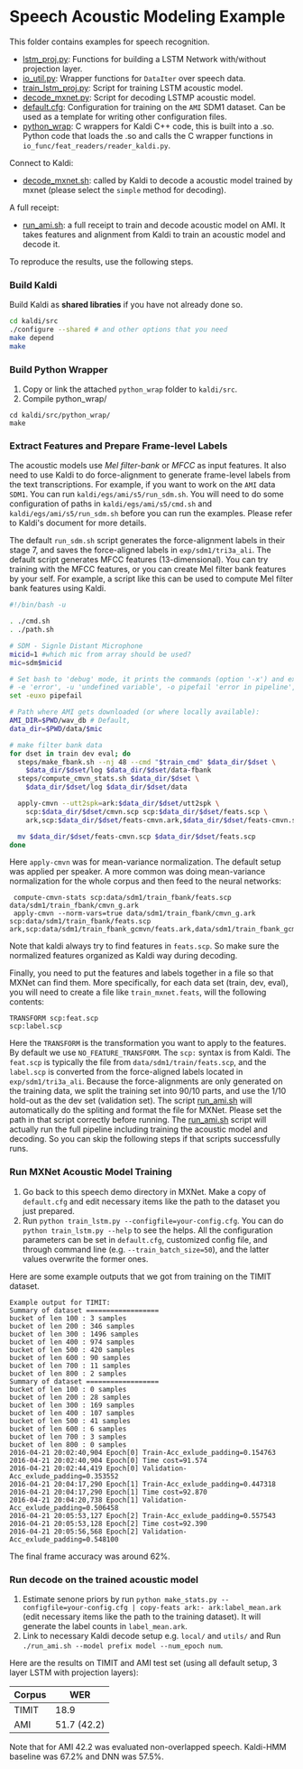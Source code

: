 Speech Acoustic Modeling Example
================================
This folder contains examples for speech recognition.

- [lstm_proj.py](lstm.py): Functions for building a LSTM Network with/without projection layer.
- [io_util.py](io_util.py): Wrapper functions for `DataIter` over speech data.
- [train_lstm_proj.py](train_lstm_proj.py): Script for training LSTM acoustic model.
- [decode_mxnet.py](decode_mxnet.py): Script for decoding LSTMP acoustic model.
- [default.cfg](default.cfg): Configuration for training on the `AMI` SDM1 dataset. Can be used as a template for writing other configuration files.
- [python_wrap](python_wrap): C wrappers for Kaldi C++ code, this is built into a .so. Python code that loads the .so and calls the C wrapper functions in `io_func/feat_readers/reader_kaldi.py`.

Connect to Kaldi:
- [decode_mxnet.sh](decode_mxnet.sh): called by Kaldi to decode a acoustic model trained by mxnet (please select the `simple` method for decoding).

A full receipt:
- [run_ami.sh](run_ami.sh): a full receipt to train and decode acoustic model on AMI. It takes features and alignment from Kaldi to train an acoustic model and decode it.

To reproduce the results, use the following steps.

### Build Kaldi

Build Kaldi as **shared libraties** if you have not already done so.

```bash
cd kaldi/src
./configure --shared # and other options that you need
make depend
make
```

### Build Python Wrapper

1. Copy or link the attached `python_wrap` folder to `kaldi/src`.
2. Compile python_wrap/

```
cd kaldi/src/python_wrap/
make
```

### Extract Features and Prepare Frame-level Labels

The acoustic models use *Mel filter-bank* or *MFCC* as input features. It also need to use Kaldi to do force-alignment to generate frame-level labels from the text transcriptions. For example, if you want to work on the `AMI` data `SDM1`. You can run `kaldi/egs/ami/s5/run_sdm.sh`. You will need to do some configuration of paths in `kaldi/egs/ami/s5/cmd.sh` and `kaldi/egs/ami/s5/run_sdm.sh` before you can run the examples. Please refer to Kaldi's document for more details.

The default `run_sdm.sh` script generates the force-alignment labels in their stage 7, and saves the force-aligned labels in `exp/sdm1/tri3a_ali`. The default script generates MFCC features (13-dimensional). You can try training with the MFCC features, or you can create Mel filter bank features by your self. For example, a script like this can be used to compute Mel filter bank features using Kaldi.

```bash
#!/bin/bash -u

. ./cmd.sh
. ./path.sh

# SDM - Signle Distant Microphone
micid=1 #which mic from array should be used?
mic=sdm$micid

# Set bash to 'debug' mode, it prints the commands (option '-x') and exits on :
# -e 'error', -u 'undefined variable', -o pipefail 'error in pipeline',
set -euxo pipefail

# Path where AMI gets downloaded (or where locally available):
AMI_DIR=$PWD/wav_db # Default,
data_dir=$PWD/data/$mic

# make filter bank data
for dset in train dev eval; do
  steps/make_fbank.sh --nj 48 --cmd "$train_cmd" $data_dir/$dset \
    $data_dir/$dset/log $data_dir/$dset/data-fbank
  steps/compute_cmvn_stats.sh $data_dir/$dset \
    $data_dir/$dset/log $data_dir/$dset/data

  apply-cmvn --utt2spk=ark:$data_dir/$dset/utt2spk \
    scp:$data_dir/$dset/cmvn.scp scp:$data_dir/$dset/feats.scp \
    ark,scp:$data_dir/$dset/feats-cmvn.ark,$data_dir/$dset/feats-cmvn.scp

  mv $data_dir/$dset/feats-cmvn.scp $data_dir/$dset/feats.scp
done
```
Here `apply-cmvn` was for mean-variance normalization. The default setup was applied per speaker. A more common was doing mean-variance normalization for the whole corpus and then feed to the neural networks:
```
 compute-cmvn-stats scp:data/sdm1/train_fbank/feats.scp data/sdm1/train_fbank/cmvn_g.ark
 apply-cmvn --norm-vars=true data/sdm1/train_fbank/cmvn_g.ark scp:data/sdm1/train_fbank/feats.scp ark,scp:data/sdm1/train_fbank_gcmvn/feats.ark,data/sdm1/train_fbank_gcmvn/feats.scp
```
Note that kaldi always try to find features in `feats.scp`. So make sure the normalized features organized as Kaldi way during decoding.

Finally, you need to put the features and labels together in a file so that MXNet can find them. More specifically, for each data set (train, dev, eval), you will need to create a file like `train_mxnet.feats`, will the following contents:

```
TRANSFORM scp:feat.scp
scp:label.scp
```

Here the `TRANSFORM` is the transformation you want to apply to the features. By default we use `NO_FEATURE_TRANSFORM`. The `scp:` syntax is from Kaldi. The `feat.scp` is typically the file from `data/sdm1/train/feats.scp`, and the `label.scp` is converted from the force-aligned labels located in `exp/sdm1/tri3a_ali`. Because the force-alignments are only generated on the training data, we split the training set into 90/10 parts, and use the 1/10 hold-out as the dev set (validation set). The script [run_ami.sh](run_ami.sh) will automatically do the spliting and format the file for MXNet. Please set the path in that script correctly before running. The [run_ami.sh](run_ami.sh) script will actually run the full pipeline including training the acoustic model and decoding. So you can skip the following steps if that scripts successfully runs.

### Run MXNet Acoustic Model Training

1. Go back to this speech demo directory in MXNet. Make a copy of `default.cfg` and edit necessary items like the path to the dataset you just prepared.
2. Run `python train_lstm.py --configfile=your-config.cfg`. You can do `python train_lstm.py --help` to see the helps. All the configuration parameters can be set in `default.cfg`, customized config file, and through command line (e.g. `--train_batch_size=50`), and the latter values overwrite the former ones.

Here are some example outputs that we got from training on the TIMIT dataset.

```
Example output for TIMIT:
Summary of dataset ==================
bucket of len 100 : 3 samples
bucket of len 200 : 346 samples
bucket of len 300 : 1496 samples
bucket of len 400 : 974 samples
bucket of len 500 : 420 samples
bucket of len 600 : 90 samples
bucket of len 700 : 11 samples
bucket of len 800 : 2 samples
Summary of dataset ==================
bucket of len 100 : 0 samples
bucket of len 200 : 28 samples
bucket of len 300 : 169 samples
bucket of len 400 : 107 samples
bucket of len 500 : 41 samples
bucket of len 600 : 6 samples
bucket of len 700 : 3 samples
bucket of len 800 : 0 samples
2016-04-21 20:02:40,904 Epoch[0] Train-Acc_exlude_padding=0.154763
2016-04-21 20:02:40,904 Epoch[0] Time cost=91.574
2016-04-21 20:02:44,419 Epoch[0] Validation-Acc_exlude_padding=0.353552
2016-04-21 20:04:17,290 Epoch[1] Train-Acc_exlude_padding=0.447318
2016-04-21 20:04:17,290 Epoch[1] Time cost=92.870
2016-04-21 20:04:20,738 Epoch[1] Validation-Acc_exlude_padding=0.506458
2016-04-21 20:05:53,127 Epoch[2] Train-Acc_exlude_padding=0.557543
2016-04-21 20:05:53,128 Epoch[2] Time cost=92.390
2016-04-21 20:05:56,568 Epoch[2] Validation-Acc_exlude_padding=0.548100
```

The final frame accuracy was around 62%.

### Run decode on the trained acoustic model

1. Estimate senone priors by run `python make_stats.py --configfile=your-config.cfg | copy-feats ark:- ark:label_mean.ark` (edit necessary items like the path to the training dataset). It will generate the label counts in `label_mean.ark`.
2. Link to necessary Kaldi decode setup e.g. `local/` and `utils/` and Run `./run_ami.sh --model prefix model --num_epoch num`.

Here are the results on TIMIT and AMI test set (using all default setup, 3 layer LSTM with projection layers):

| Corpus | WER |
|--------|-----|
|TIMIT   | 18.9|
|AMI     | 51.7 (42.2) |

Note that for AMI 42.2 was evaluated non-overlapped speech. Kaldi-HMM baseline was 67.2% and DNN was 57.5%.
